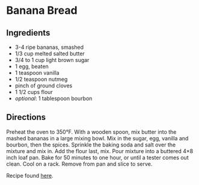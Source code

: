 Banana Bread
============

Ingredients
-----------
* 3-4 ripe bananas, smashed
* 1/3 cup melted salted butter
* 3/4 to 1 cup light brown sugar
* 1 egg, beaten
* 1 teaspoon vanilla
* 1/2 teaspoon nutmeg
* pinch of ground cloves
* 1 1/2 cups flour
* _optional_: 1 tablespoon bourbon

Directions
----------
Preheat the oven to 350°F. With a wooden spoon, mix butter into the mashed bananas in a large mixing bowl. Mix in the sugar, egg, vanilla and bourbon, then the spices. Sprinkle the baking soda and salt over the mixture and mix in. Add the flour last, mix. Pour mixture into a buttered 4×8 inch loaf pan. Bake for 50 minutes to one hour, or until a tester comes out clean. Cool on a rack. Remove from pan and slice to serve.


Recipe found [here](http://smittenkitchen.com/blog/2006/11/speckled-for-the-freckled/).